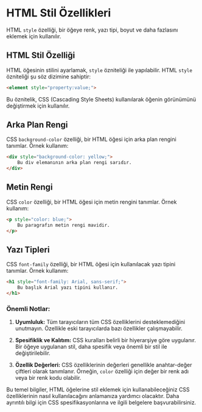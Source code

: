 # HTML Stil Özellikleri

HTML `style` özelliği, bir öğeye renk, yazı tipi, boyut ve daha fazlasını eklemek için kullanılır.

## HTML Stil Özelliği

HTML öğesinin stilini ayarlamak, `style` özniteliği ile yapılabilir. HTML `style` özniteliği şu söz dizimine sahiptir:

```html
<element style="property:value;">
```

Bu öznitelik, CSS (Cascading Style Sheets) kullanılarak öğenin görünümünü değiştirmek için kullanılır. 

## Arka Plan Rengi

CSS `background-color` özelliği, bir HTML öğesi için arka plan rengini tanımlar. Örnek kullanım:

```html
<div style="background-color: yellow;">
    Bu div elemanının arka plan rengi sarıdır.
</div>
```

## Metin Rengi

CSS `color` özelliği, bir HTML öğesi için metin rengini tanımlar. Örnek kullanım:

```html
<p style="color: blue;">
    Bu paragrafın metin rengi mavidir.
</p>
```

## Yazı Tipleri

CSS `font-family` özelliği, bir HTML öğesi için kullanılacak yazı tipini tanımlar. Örnek kullanım:

```html
<h1 style="font-family: Arial, sans-serif;">
    Bu başlık Arial yazı tipini kullanır.
</h1>
```

### Önemli Notlar:

1. **Uyumluluk:** Tüm tarayıcıların tüm CSS özelliklerini desteklemediğini unutmayın. Özellikle eski tarayıcılarda bazı özellikler çalışmayabilir.
   
2. **Spesifiklik ve Kalıtım:** CSS kuralları belirli bir hiyerarşiye göre uygulanır. Bir öğeye uygulanan stil, daha spesifik veya önemli bir stil ile değiştirilebilir.
   
3. **Özellik Değerleri:** CSS özelliklerinin değerleri genellikle anahtar-değer çiftleri olarak tanımlanır. Örneğin, `color` özelliği için değer bir renk adı veya bir renk kodu olabilir.

Bu temel bilgiler, HTML öğelerine stil eklemek için kullanabileceğiniz CSS özelliklerinin nasıl kullanılacağını anlamanıza yardımcı olacaktır. Daha ayrıntılı bilgi için CSS spesifikasyonlarına ve ilgili belgelere başvurabilirsiniz.